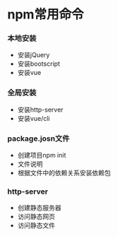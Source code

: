 # npm常用命令

### 本地安装

* 安装jQuery
* 安装bootscript
* 安装vue

### 全局安装

* 安装http-server
* 安装vue/cli

### package.josn文件

* 创建项目npm init
* 文件说明
* 根据文件中的依赖关系安装依赖包

### http-server

* 创建静态服务器
* 访问静态网页
* 访问静态文件